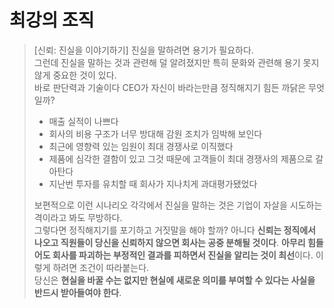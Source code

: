 # 최강의 조직

> [신뢰: 진실을 이야기하기]
> 진실을 말하려면 용기가 필요하다.  
> 그런데 진실을 말하는 것과 관련해 덜 알려졌지만 특히 문화와 관련해 용기 못지않게 중요한 것이 있다.  
> 바로 판단력과 기술이다
> CEO가 자신이 바라는만큼 정직해지기 힘든 까닭은 무엇일까?  
> - 매출 실적이 나쁘다
> - 회사의 비용 구조가 너무 방대해 감원 조치가 임박해 보인다
> - 최근에 영향력 있는 임원이 최대 경쟁사로 이직했다
> - 제품에 심각한 결함이 있고 그것 때문에 고객들이 최대 경쟁사의 제품으로 갈아탄다
> - 지난번 투자를 유치할 때 회사가 지나치게 과대평가됐었다
> 
> 보편적으로 이런 시나리오 각각에서 진실을 말하는 것은 기업이 자살을 시도하는 격이라고 봐도 무방하다.  
> 그렇다면 정직해지기를 포기하고 거짓말을 해야 할까? 
> 아니다
> **신뢰는 정직에서 나오고 직원들이 당신을 신뢰하지 않으면 회사는 공중 분해될 것이다**.
> **아무리 힘들어도 회사를 파괴하는 부정적인 결과를 피하면서 진실을 알리는 것이 최선**이다.
> 이렇게 하려면 조건이 따라붙는다.  
> 당신은 **현실을 바꿀 수는 없지만 현실에 새로운 의미를 부여할 수 있다는 사실을 반드시 받아들여야 한다**.